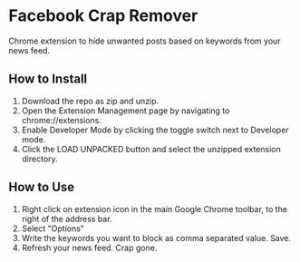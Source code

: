 # Facebook Crap Remover

Chrome extension to hide unwanted posts based on keywords from your news feed.

## How to Install

1. Download the repo as zip and unzip.
2. Open the Extension Management page by navigating to chrome://extensions.
3. Enable Developer Mode by clicking the toggle switch next to Developer mode.
4. Click the LOAD UNPACKED button and select the unzipped extension directory.

## How to Use

1. Right click on extension icon in the main Google Chrome toolbar, to the right of the address bar.
2. Select "Options"
3. Write the keywords you want to block as comma separated value. Save.
4. Refresh your news feed. Crap gone.
